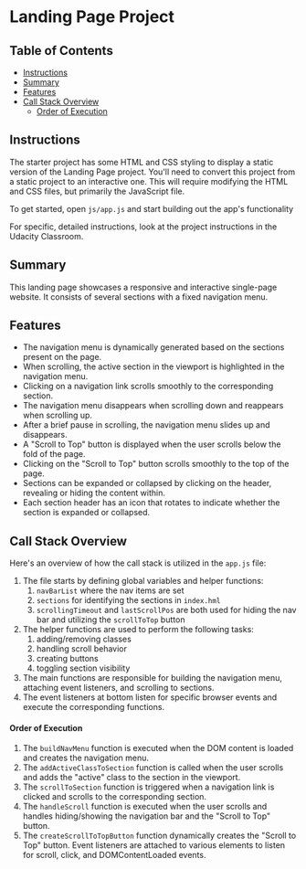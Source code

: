 # Landing Page Project

## Table of Contents

* [Instructions](#instructions)
* [Summary](#summary)
* [Features](#features)
* [Call Stack Overview](#call-stack-overview)
  * [Order of Execution](#order-of-execution)

## Instructions

The starter project has some HTML and CSS styling to display a static version of the Landing Page project. You'll need to convert this project from a static project to an interactive one. This will require modifying the HTML and CSS files, but primarily the JavaScript file.

To get started, open `js/app.js` and start building out the app's functionality

For specific, detailed instructions, look at the project instructions in the Udacity Classroom.

## Summary

This landing page showcases a responsive and interactive single-page website. It consists of several sections with a fixed navigation menu.


## Features

- The navigation menu is dynamically generated based on the sections present on the page.
- When scrolling, the active section in the viewport is highlighted in the navigation menu.
- Clicking on a navigation link scrolls smoothly to the corresponding section.
- The navigation menu disappears when scrolling down and reappears when scrolling up.
- After a brief pause in scrolling, the navigation menu slides up and disappears.
- A "Scroll to Top" button is displayed when the user scrolls below the fold of the page.
- Clicking on the "Scroll to Top" button scrolls smoothly to the top of the page.
- Sections can be expanded or collapsed by clicking on the header, revealing or hiding the content within.
- Each section header has an icon that rotates to indicate whether the section is expanded or collapsed.

## Call Stack Overview

Here's an overview of how the call stack is utilized in the `app.js` file:

1. The file starts by defining global variables and helper functions:
   1. `navBarList` where the nav items are set
   2. `sections` for identifying the sections in `index.hml`
   3. `scrollingTimeout` and `lastScrollPos` are both used for hiding the nav bar and utilizing the `scrollToTop` button
2. The helper functions are used to perform the following tasks:
   1. adding/removing classes
   2. handling scroll behavior
   3. creating buttons
   4. toggling section visibility
3. The main functions are responsible for building the navigation menu, attaching event listeners, and scrolling to sections.
4. The event listeners at bottom listen for specific browser events and execute the corresponding functions.

#### Order of Execution
1. The `buildNavMenu` function is executed when the DOM content is loaded and creates the navigation menu.
2. The `addActiveClassToSection` function is called when the user scrolls and adds the "active" class to the section in the viewport.
3. The `scrollToSection` function is triggered when a navigation link is clicked and scrolls to the corresponding section.
4. The `handleScroll` function is executed when the user scrolls and handles hiding/showing the navigation bar and the "Scroll to Top" button.
5. The `createScrollToTopButton` function dynamically creates the "Scroll to Top" button. Event listeners are attached to various elements to listen for scroll, click, and DOMContentLoaded events.

